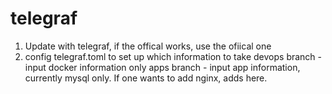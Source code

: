 # telegraf
1. Update with telegraf, if the offical works, use the ofiical one
2. config telegraf.toml to set up which information to take
   devops branch - input docker information only
   apps branch - input app information, currently mysql only. If one wants to add nginx, adds here.
